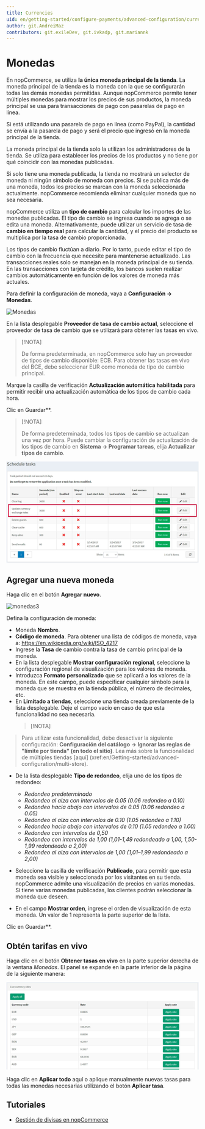 ```yaml
---
title: Currencies
uid: en/getting-started/configure-payments/advanced-configuration/currencies
author: git.AndreiMaz
contributors: git.exileDev, git.ivkadp, git.mariannk
---
```


# Monedas

En nopCommerce, se utiliza **la única moneda principal de la tienda**. La moneda principal de la tienda es la moneda con la que se configurarán todas las demás monedas permitidas. Aunque nopCommerce permite tener múltiples monedas para mostrar los precios de sus productos, la moneda principal se usa para transacciones de pago con pasarelas de pago en línea.

Si está utilizando una pasarela de pago en línea (como PayPal), la cantidad se envía a la pasarela de pago y será el precio que ingresó en la moneda principal de la tienda.

La moneda principal de la tienda solo la utilizan los administradores de la tienda. Se utiliza para establecer los precios de los productos y no tiene por qué coincidir con las monedas publicadas.

Si solo tiene una moneda publicada, la tienda no mostrará un selector de moneda ni ningún símbolo de moneda con precios. Si se publica más de una moneda, todos los precios se marcan con la moneda seleccionada actualmente. nopCommerce recomienda eliminar cualquier moneda que no sea necesaria.

nopCommerce utiliza un **tipo de cambio** para calcular los importes de las monedas publicadas. El tipo de cambio se ingresa cuando se agrega o se edita una moneda. Alternativamente, puede utilizar un servicio de tasa de **cambio en tiempo real** para calcular la cantidad, y el precio del producto se multiplica por la tasa de cambio proporcionada.

Los tipos de cambio fluctúan a diario. Por lo tanto, puede editar el tipo de cambio con la frecuencia que necesite para mantenerse actualizado. Las transacciones reales solo se manejan en la moneda principal de su tienda. En las transacciones con tarjeta de crédito, los bancos suelen realizar cambios automáticamente en función de los valores de moneda más actuales.

Para definir la configuración de moneda, vaya a **Configuración → Monedas**.

![Monedas](_estático/monedas/monedas1.png)

En la lista desplegable **Proveedor de tasa de cambio actual**, seleccione el proveedor de tasa de cambio que se utilizará para obtener las tasas en vivo.

> [!NOTA]
>
> De forma predeterminada, en nopCommerce solo hay un proveedor de tipos de cambio disponible: ECB. Para obtener las tasas en vivo del BCE, debe seleccionar EUR como moneda de tipo de cambio principal.

 Marque la casilla de verificación **Actualización automática habilitada** para permitir recibir una actualización automática de los tipos de cambio cada hora.

 Clic en Guardar**.

> [!NOTA]
>
> De forma predeterminada, todos los tipos de cambio se actualizan una vez por hora. Puede cambiar la configuración de actualización de los tipos de cambio en **Sistema → Programar tareas**, elija **Actualizar tipos de cambio**.

![Programar tarea](_static/currencies/tasks.jpg)

## Agregar una nueva moneda

Haga clic en el botón **Agregar nuevo**.

![monedas3](_estático/monedas/monedas3.png)

Defina la configuración de moneda:

* Moneda **Nombre**.
* **Código de moneda**. Para obtener una lista de códigos de moneda, vaya a: https://en.wikipedia.org/wiki/ISO_4217
* Ingrese la **Tasa** de cambio contra la tasa de cambio principal de la moneda.
* En la lista desplegable **Mostrar configuración regional**, seleccione la configuración regional de visualización para los valores de moneda.
* Introduzca **Formato personalizado** que se aplicará a los valores de la moneda. En este campo, puede especificar cualquier símbolo para la moneda que se muestra en la tienda pública, el número de decimales, etc.
* En **Limitado a tiendas**, seleccione una tienda creada previamente de la lista desplegable. Deje el campo vacío en caso de que esta funcionalidad no sea necesaria.
  > [!NOTA]
  >
> Para utilizar esta funcionalidad, debe desactivar la siguiente configuración: **Configuración del catálogo → Ignorar las reglas de "límite por tienda" (en todo el sitio)**. Lea más sobre la funcionalidad de múltiples tiendas [aquí] (xref:en/Getting-started/advanced-configuration/multi-store).

* De la lista desplegable **Tipo de redondeo**, elija uno de los tipos de redondeo:
  * *Redondeo predeterminado*
  * *Redondeo al alza con intervalos de 0.05 (0.06 redondeo a 0.10)*
  * *Redondeo hacia abajo con intervalos de 0.05 (0.06 redondeo a 0.05)*
  * *Redondeo al alza con intervalos de 0.10 (1.05 redondeo a 1.10)*
  * *Redondeo hacia abajo con intervalos de 0.10 (1.05 redondeo a 1.00)*
  * *Redondeo con intervalos de 0,50*
  * *Redondeo con intervalos de 1,00 (1,01-1,49 redondeado a 1,00, 1,50-1,99 redondeado a 2,00)*
  * *Redondeo al alza con intervalos de 1,00 (1,01–1,99 redondeado a 2,00)*

* Seleccione la casilla de verificación **Publicado**, para permitir que esta moneda sea visible y seleccionada por los visitantes en su tienda. nopCommerce admite una visualización de precios en varias monedas. Si tiene varias monedas publicadas, los clientes podrán seleccionar la moneda que deseen.
* En el campo **Mostrar orden**, ingrese el orden de visualización de esta moneda. Un valor de 1 representa la parte superior de la lista.

Clic en Guardar**.

## Obtén tarifas en vivo

Haga clic en el botón **Obtener tasas en vivo** en la parte superior derecha de la ventana *Monedas*. El panel se expande en la parte inferior de la página de la siguiente manera:

![Tasas en vivo](_static/currencies/live-rates.jpg)

Haga clic en **Aplicar todo** aquí o aplique manualmente nuevas tasas para todas las monedas necesarias utilizando el botón **Aplicar tasa**.

## Tutoriales

* [Gestión de divisas en nopCommerce](https://www.youtube.com/watch?v=2nzVxGyc5-M)
